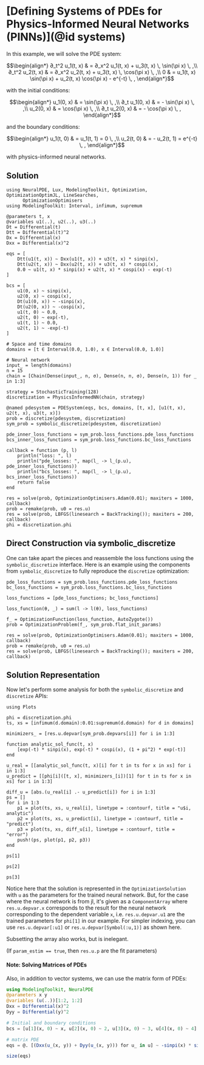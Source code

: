 # [Defining Systems of PDEs for Physics-Informed Neural Networks (PINNs)](@id systems)

In this example, we will solve the PDE system:

```math
\begin{align*}
∂_t^2 u_1(t, x) & = ∂_x^2 u_1(t, x) + u_3(t, x) \, \sin(\pi x) \, ,\\
∂_t^2 u_2(t, x) & = ∂_x^2 u_2(t, x) + u_3(t, x) \, \cos(\pi x) \, ,\\
0 & = u_1(t, x) \sin(\pi x) + u_2(t, x) \cos(\pi x) - e^{-t} \, ,
\end{align*}
```

with the initial conditions:

```math
\begin{align*}
u_1(0, x) & = \sin(\pi x) \, ,\\
∂_t u_1(0, x) & = - \sin(\pi x) \, ,\\
u_2(0, x) & = \cos(\pi x) \, ,\\
∂_t u_2(0, x) & = - \cos(\pi x) \, ,
\end{align*}
```

and the boundary conditions:

```math
\begin{align*}
u_1(t, 0) & = u_1(t, 1) = 0 \, ,\\
u_2(t, 0) & = - u_2(t, 1) = e^{-t} \, ,
\end{align*}
```

with physics-informed neural networks.

## Solution

```@example system
using NeuralPDE, Lux, ModelingToolkit, Optimization, OptimizationOptimJL, LineSearches,
      OptimizationOptimisers
using ModelingToolkit: Interval, infimum, supremum

@parameters t, x
@variables u1(..), u2(..), u3(..)
Dt = Differential(t)
Dtt = Differential(t)^2
Dx = Differential(x)
Dxx = Differential(x)^2

eqs = [
    Dtt(u1(t, x)) ~ Dxx(u1(t, x)) + u3(t, x) * sinpi(x),
    Dtt(u2(t, x)) ~ Dxx(u2(t, x)) + u3(t, x) * cospi(x),
    0.0 ~ u1(t, x) * sinpi(x) + u2(t, x) * cospi(x) - exp(-t)
]

bcs = [
    u1(0, x) ~ sinpi(x),
    u2(0, x) ~ cospi(x),
    Dt(u1(0, x)) ~ -sinpi(x),
    Dt(u2(0, x)) ~ -cospi(x),
    u1(t, 0) ~ 0.0,
    u2(t, 0) ~ exp(-t),
    u1(t, 1) ~ 0.0,
    u2(t, 1) ~ -exp(-t)
]

# Space and time domains
domains = [t ∈ Interval(0.0, 1.0), x ∈ Interval(0.0, 1.0)]

# Neural network
input_ = length(domains)
n = 15
chain = [Chain(Dense(input_, n, σ), Dense(n, n, σ), Dense(n, 1)) for _ in 1:3]

strategy = StochasticTraining(128)
discretization = PhysicsInformedNN(chain, strategy)

@named pdesystem = PDESystem(eqs, bcs, domains, [t, x], [u1(t, x), u2(t, x), u3(t, x)])
prob = discretize(pdesystem, discretization)
sym_prob = symbolic_discretize(pdesystem, discretization)

pde_inner_loss_functions = sym_prob.loss_functions.pde_loss_functions
bcs_inner_loss_functions = sym_prob.loss_functions.bc_loss_functions

callback = function (p, l)
    println("loss: ", l)
    println("pde_losses: ", map(l_ -> l_(p.u), pde_inner_loss_functions))
    println("bcs_losses: ", map(l_ -> l_(p.u), bcs_inner_loss_functions))
    return false
end

res = solve(prob, OptimizationOptimisers.Adam(0.01); maxiters = 1000, callback)
prob = remake(prob, u0 = res.u)
res = solve(prob, LBFGS(linesearch = BackTracking()); maxiters = 200, callback)
phi = discretization.phi
```

## Direct Construction via symbolic_discretize

One can take apart the pieces and reassemble the loss functions using the `symbolic_discretize`
interface. Here is an example using the components from `symbolic_discretize` to fully
reproduce the `discretize` optimization:

```@example system
pde_loss_functions = sym_prob.loss_functions.pde_loss_functions
bc_loss_functions = sym_prob.loss_functions.bc_loss_functions

loss_functions = [pde_loss_functions; bc_loss_functions]

loss_function(θ, _) = sum(l -> l(θ), loss_functions)

f_ = OptimizationFunction(loss_function, AutoZygote())
prob = OptimizationProblem(f_, sym_prob.flat_init_params)

res = solve(prob, OptimizationOptimisers.Adam(0.01); maxiters = 1000, callback)
prob = remake(prob, u0 = res.u)
res = solve(prob, LBFGS(linesearch = BackTracking()); maxiters = 200, callback)
```

## Solution Representation

Now let's perform some analysis for both the `symbolic_discretize` and `discretize` APIs:

```@example system
using Plots

phi = discretization.phi
ts, xs = [infimum(d.domain):0.01:supremum(d.domain) for d in domains]

minimizers_ = [res.u.depvar[sym_prob.depvars[i]] for i in 1:3]

function analytic_sol_func(t, x)
    [exp(-t) * sinpi(x), exp(-t) * cospi(x), (1 + pi^2) * exp(-t)]
end

u_real = [[analytic_sol_func(t, x)[i] for t in ts for x in xs] for i in 1:3]
u_predict = [[phi[i]([t, x], minimizers_[i])[1] for t in ts for x in xs] for i in 1:3]

diff_u = [abs.(u_real[i] .- u_predict[i]) for i in 1:3]
ps = []
for i in 1:3
    p1 = plot(ts, xs, u_real[i], linetype = :contourf, title = "u$i, analytic")
    p2 = plot(ts, xs, u_predict[i], linetype = :contourf, title = "predict")
    p3 = plot(ts, xs, diff_u[i], linetype = :contourf, title = "error")
    push!(ps, plot(p1, p2, p3))
end
```

```@example system
ps[1]
```

```@example system
ps[2]
```

```@example system
ps[3]
```

Notice here that the solution is represented in the `OptimizationSolution` with `u` as
the parameters for the trained neural network. But, for the case where the neural network
is from jl, it's given as a `ComponentArray` where `res.u.depvar.x` corresponds to the result
for the neural network corresponding to the dependent variable `x`, i.e. `res.u.depvar.u1`
are the trained parameters for `phi[1]` in our example. For simpler indexing, you can use
`res.u.depvar[:u1]` or `res.u.depvar[Symbol(:u,1)]` as shown here.

Subsetting the array also works, but is inelegant.

(If `param_estim == true`, then `res.u.p` are the fit parameters)

#### Note: Solving Matrices of PDEs

Also, in addition to vector systems, we can use the matrix form of PDEs:

```julia
using ModelingToolkit, NeuralPDE
@parameters x y
@variables (u(..))[1:2, 1:2]
Dxx = Differential(x)^2
Dyy = Differential(y)^2

# Initial and boundary conditions
bcs = [u[1](x, 0) ~ x, u[2](x, 0) ~ 2, u[3](x, 0) ~ 3, u[4](x, 0) ~ 4]

# matrix PDE
eqs = @. [(Dxx(u_(x, y)) + Dyy(u_(x, y))) for u_ in u] ~ -sinpi(x) * sinpi(y) * [0 1; 0 1]

size(eqs)
```
